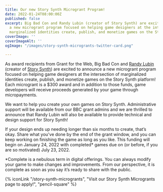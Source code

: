 ```yaml
---
title: Our new Story Synth Microgrant Program!
date: 2022-01-24T08:00:00Z
published: false
excerpt: Big Bad Con and Randy Lubin (creator of Story Synth) are excited to announce
  a new microgrant program focused on helping game designers at the intersection of
  marginalized identities create, publish, and monetize games on the Story Synth platform!
coverImage: ''
coverImageAlt: ''
ogImage: "/images/story-synth-microgrants-twitter-card.png"

---
```

As award recipients from Grant for the Web, Big Bad Con and [Randy Lubin](https://twitter.com/randylubin) (creator of [Story Synth](https://storysynth.org)) are excited to announce a new microgrant program focused on helping game designers at the intersection of marginalized identities create, publish, and monetize games on the Story Synth platform! Each microgrant is a $300 award and in addition to those funds, game developers will receive proceeds generated by your game through micropayments.

We want to help you create your own games on Story Synth. Administrative support will be available from our BBC grant admins and we are thrilled to announce that Randy Lubin will also be available to provide technical and design support for Story Synth!

If your design ends up needing longer than six months to create, that’s okay. Share what you've done by the end of the grant window, and you can keep working on finishing the game as long as you like. This funding will begin on January 24, 2022 with completed* games due on (or before, if you are so motivated) July 23, 2022.

\*Complete is a nebulous term in digital offerings. You can always modify your game to make changes and improvements. From our perspective, it is complete as soon as you say it’s ready to share with the public.

{% iconLink "/story-synth-microgrants", "Visit our Story Synth Microgrants page to apply!", "pencil-square" %}